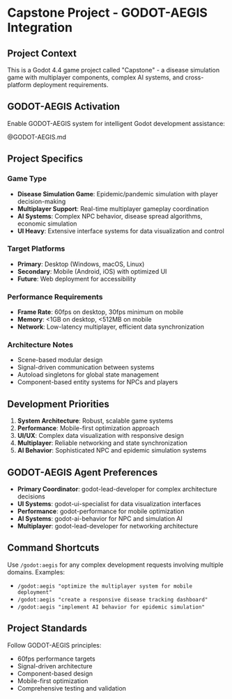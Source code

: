 # Capstone Project - GODOT-AEGIS Integration

## Project Context
This is a Godot 4.4 game project called "Capstone" - a disease simulation game with multiplayer components, complex AI systems, and cross-platform deployment requirements.

## GODOT-AEGIS Activation
Enable GODOT-AEGIS system for intelligent Godot development assistance:

@GODOT-AEGIS.md

## Project Specifics

### Game Type
- **Disease Simulation Game**: Epidemic/pandemic simulation with player decision-making
- **Multiplayer Support**: Real-time multiplayer gameplay coordination
- **AI Systems**: Complex NPC behavior, disease spread algorithms, economic simulation
- **UI Heavy**: Extensive interface systems for data visualization and control

### Target Platforms
- **Primary**: Desktop (Windows, macOS, Linux)
- **Secondary**: Mobile (Android, iOS) with optimized UI
- **Future**: Web deployment for accessibility

### Performance Requirements
- **Frame Rate**: 60fps on desktop, 30fps minimum on mobile
- **Memory**: <1GB on desktop, <512MB on mobile
- **Network**: Low-latency multiplayer, efficient data synchronization

### Architecture Notes
- Scene-based modular design
- Signal-driven communication between systems
- Autoload singletons for global state management
- Component-based entity systems for NPCs and players

## Development Priorities

1. **System Architecture**: Robust, scalable game systems
2. **Performance**: Mobile-first optimization approach
3. **UI/UX**: Complex data visualization with responsive design
4. **Multiplayer**: Reliable networking and state synchronization
5. **AI Behavior**: Sophisticated NPC and epidemic simulation systems

## GODOT-AEGIS Agent Preferences

- **Primary Coordinator**: godot-lead-developer for complex architecture decisions
- **UI Systems**: godot-ui-specialist for data visualization interfaces
- **Performance**: godot-performance for mobile optimization
- **AI Systems**: godot-ai-behavior for NPC and simulation AI
- **Multiplayer**: godot-lead-developer for networking architecture

## Command Shortcuts

Use `/godot:aegis` for any complex development requests involving multiple domains. Examples:
- `/godot:aegis "optimize the multiplayer system for mobile deployment"`
- `/godot:aegis "create a responsive disease tracking dashboard"`
- `/godot:aegis "implement AI behavior for epidemic simulation"`

## Project Standards

Follow GODOT-AEGIS principles:
- 60fps performance targets
- Signal-driven architecture
- Component-based design
- Mobile-first optimization
- Comprehensive testing and validation